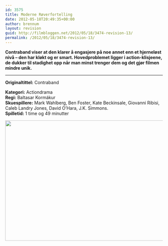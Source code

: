 ```yaml
---
id: 3575
title: Moderne Røverfortelling
date: 2012-05-18T20:49:35+00:00
author: brennum
layout: revision
guid: http://filmbloggen.net/2012/05/18/3474-revision-13/
permalink: /2012/05/18/3474-revision-13/
---
```

**Contraband viser at den klarer å engasjere på noe annet enn et hjerneløst nivå &#8211; den har kløkt og er smart. Hovedproblemet ligger i action-klisjeene, de dukker til stadighet opp når man minst trenger dem og det gjør filmen mindre unik.**  
****

**<!--more-->Originaltittel:** Contraband

  
**Kategori:** Actiondrama  
**Regi:** Baltasar Kormákur  
**Skuespillere:** Mark Wahlberg, Ben Foster, Kate Beckinsale, Giovanni Ribisi, Caleb Landry Jones, David O&#8217;Hara, J.K. Simmons.  
**Spilletid:** 1 time og 49 minutter

<a href="http://filmbloggen.net/?attachment_id=3563" rel="attachment wp-att-3563"><img class="alignnone size-large wp-image-3563" src="http://filmbloggen.net/wp-content/uploads//2012/05/contraband-1-620x384.jpg" alt="" width="620" height="384" /></a>